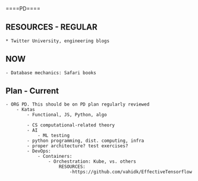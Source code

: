 ====PD====

## RESOURCES - REGULAR

    * Twitter University, engineering blogs

## NOW

    - Database mechanics: Safari books

## Plan - Current

    - ORG PD. This should be on PD plan regularly reviewed
        - Katas
            - Functional, JS, Python, algo

            - CS computational-related theory
            - AI
                - ML testing 
            - python programming, dist. computing, infra
            - proper architecture? test exercises?
            - DevOps:
                - Containers:
                    - Orchestration: Kube, vs. others
                        RESOURCES:
                            -https://github.com/vahidk/EffectiveTensorflow